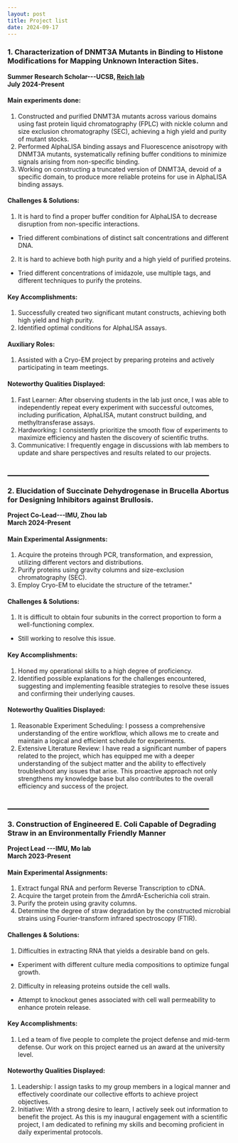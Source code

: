 ```yaml
---
layout: post
title: Project list
date: 2024-09-17
---
```


### **1. Characterization of DNMT3A Mutants in Binding to Histone Modifications for Mapping Unknown Interaction Sites.**

**Summer Research Scholar---UCSB, [Reich lab](https://reich.chem.ucsb.edu/)**                            
**July 2024-Present**

#### Main experiments done:
1. Constructed and purified DNMT3A mutants across various domains using fast protein liquid chromatography (FPLC) with nickle column and size exclusion chromatography (SEC), achieving a high yield and purity of mutant stocks.
2. Performed AlphaLISA binding assays and Fluorescence anisotropy with DNMT3A mutants, systematically refining buffer conditions to minimize signals arising from non-specific binding.
3. Working on constructing a truncated version of DNMT3A, devoid of a specific domain, to produce more reliable proteins for use in AlphaLISA binding assays.

#### Challenges & Solutions:
1. It is hard to find a proper buffer condition for AlphaLISA to decrease disruption from non-specific interactions.
* Tried different combinations of distinct salt concentrations and different DNA.
2. It is hard to achieve both high purity and a high yield of purified proteins.
* Tried different concentrations of imidazole, use multiple tags, and different techniques to purify the proteins.

#### Key Accomplishments:
1. Successfully created two significant mutant constructs, achieving both high yield and high purity.
2. Identified optimal conditions for AlphaLISA assays.

#### Auxiliary Roles:
1. Assisted with a Cryo-EM project by preparing proteins and actively participating in team meetings.

#### Noteworthy Qualities Displayed:
1. Fast Learner: After observing students in the lab just once, I was able to independently repeat every experiment with successful outcomes, including purification, AlphaLISA, mutant construct building, and methyltransferase assays.
2. Hardworking: I consistently prioritize the smooth flow of experiments to maximize efficiency and hasten the discovery of scientific truths.
3. Communicative: I frequently engage in discussions with lab members to update and share perspectives and results related to our projects.
<div style="height: 1em;"></div>

<hr style="width: 90%; height: 2px; background-color: black; border: none;">

### **2. Elucidation of Succinate Dehydrogenase in Brucella Abortus for Designing Inhibitors against Brullosis.**

**Project Co-Lead---IMU, Zhou lab**<br>
**March 2024-Present**

#### Main Experimental Assignments:
1. Acquire the proteins through PCR, transformation, and expression, utilizing different vectors and distributions.
2. Purify proteins using gravity columns and size-exclusion chromatography (SEC).
3. Employ Cryo-EM to elucidate the structure of the tetramer."

#### Challenges & Solutions:
1. It is difficult to obtain four subunits in the correct proportion to form a well-functioning complex.
* Still working to resolve this issue.

#### Key Accomplishments:
1. Honed my operational skills to a high degree of proficiency.
2. Identified possible explanations for the challenges encountered, suggesting and implementing feasible strategies to resolve these issues and confirming their underlying causes.
   
#### Noteworthy Qualities Displayed:
1. Reasonable Experiment Scheduling: I possess a comprehensive understanding of the entire workflow, which allows me to create and maintain a logical and efficient schedule for experiments. 
2. Extensive Literature Review: I have read a significant number of papers related to the project, which has equipped me with a deeper understanding of the subject matter and the ability to effectively troubleshoot any issues that arise. This proactive approach not only strengthens my knowledge base but also contributes to the overall efficiency and success of the project.

<div style="height: 1em;"></div>

<hr style="width: 90%; height: 2px; background-color: black; border: none;">

### **3. Construction of Engineered E. Coli Capable of Degrading Straw in an Environmentally Friendly Manner**

**Project Lead ---IMU, Mo lab**<br>
**March 2023-Present**

#### Main Experimental Assignments:
1. Extract fungal RNA and perform Reverse Transcription to cDNA.
2. Acquire the target protein from the ΔmrdA-Escherichia coli strain.
3. Purify the protein using gravity columns.
4. Determine the degree of straw degradation by the constructed microbial strains using Fourier-transform infrared spectroscopy (FTIR).

#### Challenges & Solutions:
1. Difficulties in extracting RNA that yields a desirable band on gels. 
* Experiment with different culture media compositions to optimize fungal growth.
2. Difficulty in releasing proteins outside the cell walls. 
* Attempt to knockout genes associated with cell wall permeability to enhance protein release.

#### Key Accomplishments:
1. Led a team of five people to complete the project defense and mid-term defense. Our work on this project earned us an award at the university level.

#### Noteworthy Qualities Displayed:
1. Leadership: I assign tasks to my group members in a logical manner and effectively coordinate our collective efforts to achieve project objectives.
2. Initiative: With a strong desire to learn, I actively seek out information to benefit the project. As this is my inaugural engagement with a scientific project, I am dedicated to refining my skills and becoming proficient in daily experimental protocols.
